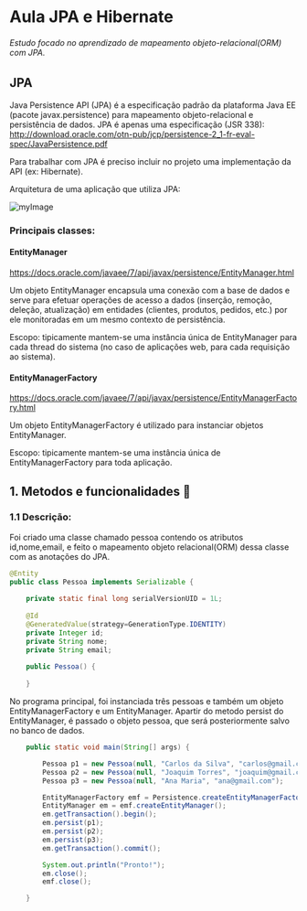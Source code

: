 # Aula JPA e Hibernate
###### Estudo focado no aprendizado de mapeamento objeto-relacional(ORM) com JPA.

## JPA
Java Persistence API (JPA) é a especificação padrão da plataforma Java EE (pacote javax.persistence) para mapeamento objeto-relacional e persistência de dados.
JPA é apenas uma especificação (JSR 338):
http://download.oracle.com/otn-pub/jcp/persistence-2_1-fr-eval-spec/JavaPersistence.pdf

Para trabalhar com JPA é preciso incluir no projeto uma implementação da API (ex: Hibernate).

Arquitetura de uma aplicação que utiliza JPA:

![myImage](https://github.com/Romariorfr/aula-JPA--Hibernate/blob/master/img-arquitetura-jpa.png)



### Principais classes:

#### EntityManager
https://docs.oracle.com/javaee/7/api/javax/persistence/EntityManager.html

Um objeto EntityManager encapsula uma conexão com a base de dados e serve para efetuar operações de acesso a dados (inserção, remoção, deleção, atualização) em entidades (clientes, produtos, pedidos, etc.) por ele monitoradas em um mesmo contexto de persistência.

Escopo: tipicamente mantem-se uma instância única de EntityManager para cada thread do sistema (no caso de aplicações web, para cada requisição ao sistema). 

#### EntityManagerFactory
https://docs.oracle.com/javaee/7/api/javax/persistence/EntityManagerFactory.html

Um objeto EntityManagerFactory é utilizado para instanciar objetos EntityManager.

Escopo: tipicamente mantem-se uma instância única de EntityManagerFactory para toda aplicação.

## 1. Metodos e funcionalidades 🎁
### 1.1 Descrição:
Foi criado uma classe chamado pessoa contendo os atributos id,nome,email, e feito o mapeamento objeto relacional(ORM) dessa classe com as anotações do JPA.

```Java
@Entity
public class Pessoa implements Serializable {
		
	private static final long serialVersionUID = 1L;
	
	@Id
	@GeneratedValue(strategy=GenerationType.IDENTITY)
	private Integer id;
	private String nome;
	private String email;
	
	public Pessoa() {
		
	}
```

No programa principal, foi instanciada três pessoas e também um objeto EntityManagerFactory e um EntityManager. Apartir do metodo persist do EntityManager, é passado o objeto pessoa, que será posteriormente salvo no banco de dados.

```Java
	public static void main(String[] args) {

		Pessoa p1 = new Pessoa(null, "Carlos da Silva", "carlos@gmail.com");
		Pessoa p2 = new Pessoa(null, "Joaquim Torres", "joaquim@gmail.com");
		Pessoa p3 = new Pessoa(null, "Ana Maria", "ana@gmail.com");

		EntityManagerFactory emf = Persistence.createEntityManagerFactory("exemplo-jpa");
		EntityManager em = emf.createEntityManager();
		em.getTransaction().begin();
		em.persist(p1);
		em.persist(p2);
		em.persist(p3);
		em.getTransaction().commit();

		System.out.println("Pronto!");
		em.close();
		emf.close();

	}
```

